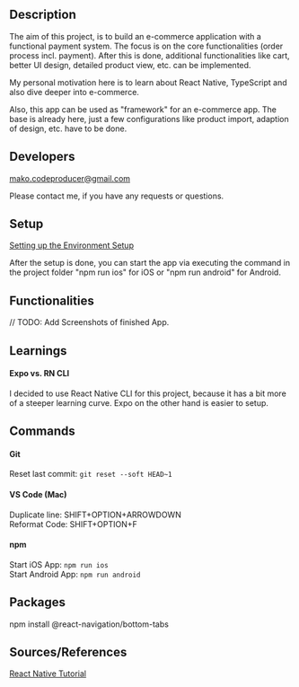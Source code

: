 ## Description
The aim of this project, is to build an e-commerce application with a functional payment system. The focus is on the core functionalities (order process incl. payment). After this is done, additional functionalities like cart, better UI design, detailed product view, etc. can be implemented.

My personal motivation here is to learn about React Native, TypeScript and also dive deeper into e-commerce.

Also, this app can be used as "framework" for an e-commerce app. The base is already here, just a few configurations like product import, adaption of design, etc. have to be done.

## Developers
mako.codeproducer@gmail.com

Please contact me, if you have any requests or questions.

## Setup
[Setting up the Environment Setup](https://reactnative.dev/docs/environment-setup)

After the setup is done, you can start the app via executing the command in the project folder "npm run ios" for iOS or "npm run android" for Android.

## Functionalities
// TODO: Add Screenshots of finished App.

## Learnings
#### Expo vs. RN CLI
I decided to use React Native CLI for this project, because it has a bit more of a steeper learning curve.
Expo on the other hand is easier to setup.

## Commands
#### Git
Reset last commit: `git reset --soft HEAD~1` 

#### VS Code (Mac)
Duplicate line: SHIFT+OPTION+ARROWDOWN \
Reformat Code: SHIFT+OPTION+F

#### npm
Start iOS App: `npm run ios` \
Start Android App: `npm run android`

## Packages
npm install @react-navigation/bottom-tabs 

## Sources/References
[React Native Tutorial](https://www.youtube.com/watch?v=w5IYCoTk4Bs&t=2859s)

